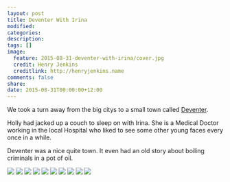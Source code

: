 ```yaml
---
layout: post
title: Deventer With Irina
modified:
categories: 
description:
tags: []
image:
  feature: 2015-08-31-deventer-with-irina/cover.jpg
  credit: Henry Jenkins
  creditlink: http://henryjenkins.name
comments: false
share:
date: 2015-08-31T00:00:00+12:00
---
```

We took a turn away from the big citys to a small town called
[Deventer](https://www.google.de/maps/place/Deventer,+Netherlands).

Holly had jacked up a couch to sleep on with Irina. She is a Medical Doctor
working in the local Hospital who liked to see some other young faces every
once in a while.

Deventer was a nice quite town. It even had an old story about boiling criminals in a pot of oil.

<img src="/images/2015-08-31-deventer-with-irina/IMG_20150830_151435.jpg">

<img src="/images/2015-08-31-deventer-with-irina/IMG_20150830_152528.jpg">

<img src="/images/2015-08-31-deventer-with-irina/IMG_20150830_155703.jpg">

<img src="/images/2015-08-31-deventer-with-irina/IMG_20150830_160220.jpg">

<img src="/images/2015-08-31-deventer-with-irina/IMG_20150830_161757.jpg">

<img src="/images/2015-08-31-deventer-with-irina/IMG_20150830_202157.jpg">

<img src="/images/2015-08-31-deventer-with-irina/IMG_20150831_123019.jpg">

<img src="/images/2015-08-31-deventer-with-irina/IMG_20150831_154239.jpg">

<img src="/images/2015-08-31-deventer-with-irina/IMG_20150831_154245.jpg">

<img src="/images/2015-08-31-deventer-with-irina/IMG_20150831_170337.jpg">
